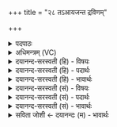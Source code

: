 +++
title = "२८ तऽआयजन्त द्रविणम्"

+++
<details><summary>पदपाठः</summary>

ते। आ। अ॒य॒ज॒न्त॒। द्रवि॑णम्। सम्। अ॒स्मै॒। ऋष॑यः। पूर्वे॑। ज॒रि॒तारः॑। न। भू॒ना। अ॒सूर्त्ते॑। सूर्त्ते॑। रज॑सि। नि॒ष॒त्ते। नि॒स॒त्त इति॑ निऽस॒त्ते। ये। भू॒तानि॑। स॒मकृ॑ण्व॒न्निति॑ स॒म्ऽअकृ॑ण्वन्। इमानि॑। २८।
</details>

<details><summary>अधिमन्त्रम् (VC)</summary>

- विश्वकर्मा देवता
- भुवनपुत्रो विश्वकर्मा ऋषिः
- भुरिगार्षी त्रिष्टुप्
- धैवतः
</details>

<details><summary>दयानन्द-सरस्वती (हि) - विषयः</summary>

फिर भी उसी विषय को अगले मन्त्र में कहा है ॥
</details>

<details><summary>दयानन्द-सरस्वती (हि) - पदार्थः</summary>

पदार्थान्वयभाषाः -  (ये) जो (पूर्वे) पूर्ण विद्या से सब की पुष्टि (जरितारः) और स्तुति करनेवाले के (न) समान (ऋषयः) वेदार्थ के जाननेवाले (भूना) बहुत से (असूर्त्ते) परोक्ष अर्थात् अप्राप्त हुए वा (सूर्त्ते) प्रत्यक्ष अर्थात् पाये हुए (निषत्ते) स्थित वा स्थापित किये हुए (रजसि) लोक में (इमानि) इन प्रत्यक्ष (भूतानि) प्राणियों को (समकृण्वन्) अच्छे प्रकार शिक्षित करते हैं, (ते) वे (अस्मै) इस ईश्वर की आज्ञा पालने के लिये (द्रविणम्) धन को (सम्, आ, अयजन्त) अच्छे प्रकार संगत करें ॥२८ ॥
</details>

<details><summary>दयानन्द-सरस्वती (हि) - भावार्थः</summary>

भावार्थभाषाः -  इस मन्त्र में उपमालङ्कार है। जैसे विद्वान् लोग इस जगत् में परमात्मा की आज्ञा पालने के लिये सृष्टिक्रम से तत्त्वों को जानते हैं, वैसे ही अन्य लोग आचरण करें। जैसे धार्मिक जन धर्म के आचरण से धन को इकट्ठा करते हैं, वैसे ही सब लोग उपार्जन करें ॥२८ ॥
</details>

<details><summary>दयानन्द-सरस्वती (सं) - विषयः</summary>

पुनस्तमेव विषयमाह ॥
</details>

<details><summary>दयानन्द-सरस्वती (सं) - पदार्थः</summary>

पदार्थान्वयभाषाः -  ये पूर्वे जरितारो न ऋषयो भूनाऽसूर्त्ते सूर्त्ते निषत्ते रजसीमानि भूतानि साक्षात् समकृण्वन्, तेऽस्मै द्रविणं समायजन्त ॥२८ ॥
</details>

<details><summary>दयानन्द-सरस्वती (सं) - भावार्थः</summary>

भावार्थभाषाः -  अत्रोपमालङ्कारः। यथा विद्वांसोऽत्र जगति परेशाज्ञापालनाय सृष्ट्यनुक्रमेण तत्त्वं जानन्ति, तथैवान्य आचरन्तु। यथा धार्मिका धनमुपार्जन्ति, तथैव सर्व उपार्जन्तु ॥२८ ॥
</details>

<details><summary>सविता जोशी ← दयानन्दः (म) - भावार्थः</summary>

भावार्थभाषाः -  या मंत्रात उपमालंकार आहे. जसे विद्वान लोक या जगात परमेश्वराची आज्ञा पाळण्यासाठी सृष्टिक्रमाचे तत्त्व जाणतात, तसेच इतरांनीही जाणून त्याप्रमाणे वागावे. जसे धार्मिक लोक धर्माचरणाने द्रव्य प्राप्त करतात, तसेच इतरांनीही करावे.
</details>